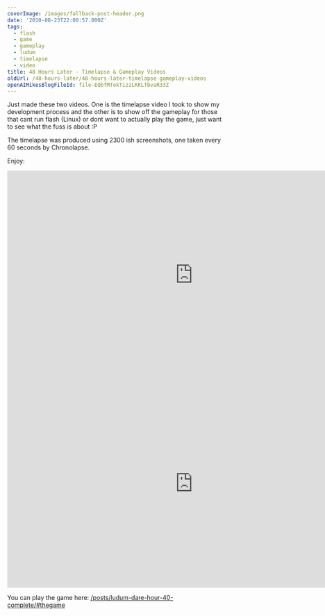 ```yaml
---
coverImage: /images/fallback-post-header.png
date: '2010-08-23T22:00:57.000Z'
tags:
  - flash
  - game
  - gameplay
  - ludum
  - timelapse
  - video
title: 48 Hours Later - Timelapse & Gameplay Videos
oldUrl: /48-hours-later/48-hours-later-timelapse-gameplay-videos
openAIMikesBlogFileId: file-EQbfMTokTizzLKKLTbvaR33Z
---
```


Just made these two videos. One is the timelapse video I took to show my development process and the other is to show off the gameplay for those that cant run flash (Linux) or dont want to actually play the game, just want to see what the fuss is about :P

The timelapse was produced using 2300 ish screenshots, one taken every 60 seconds by Chronolapse.

Enjoy:

<!-- more -->

<iframe width="853" height="480" src="https://www.youtube.com/embed/Qg5VMg7gnIc" frameborder="0" allow="accelerometer; autoplay; clipboard-write; encrypted-media; gyroscope; picture-in-picture"  allowfullscreen></iframe>

<iframe width="853" height="480" src="https://www.youtube.com/embed/KViIaLKfj0I" frameborder="0" allow="accelerometer; autoplay; clipboard-write; encrypted-media; gyroscope; picture-in-picture"  allowfullscreen></iframe>

You can play the game here: [/posts/ludum-dare-hour-40-complete/#thegame](/posts/ludum-dare-hour-40-complete/#thegame)
